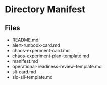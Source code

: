 # Directory Manifest

## Files
- README.md
- alert-runbook-card.md
- chaos-experiment-card.md
- chaos-experiment-plan-template.md
- manifest.md
- operational-readiness-review-template.md
- sli-card.md
- slo-sli-template.md

